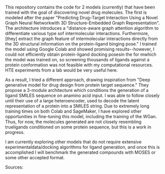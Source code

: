 This repository contains the code for 2 models (currently) that have been trained with the goal of discovering novel drug molecules. The first is modeled after the paper "Predicting Drug–Target Interaction Using a Novel Graph Neural Networkwith 3D Structure-Embedded Graph Representation". The architecture introduces a "distance-aware graph attention algorithm to differentiate various type sof intermolecular interactions. Furthermore, [they] extract the graph feature of intermolecular interactions directly from the 3D structural information on the protein-ligand binging pose." I trained the model using Google Colab and showed promising results--however, I could not efficiently obtain protein-ligand docking posesin the for mwhich the model was trained on, so screening thousands of ligands against a protein conformation was not feasible with my computational resources. HTE experiments from a lab would be very useful here.

As a result, I tried a different approach, drawing inspiration from "Deep generative model for drug design from protein target sequence." They propose a 3-module architecture which conditions the generation of a ligand SMILES sequence on anamino acid input. I was able to follow closely until their use of a large heteroencoder, used to decode the latent representation of a protein into a SMILES string. Due to extremely long training times on both Colab and SageMaker, I have explored other opportunities in fine-tuning this model, including the training of the WGan. Thus, for now, the molecules generated are not closely resembling trueligands conditioned on some protein sequence, but this is a work in progress.

I am currently exploring other models that do not require extensive experimentaldata/docking algorithms for ligand generation, and once this is accomplished I will benchmark the generated compounds with MOSES or some other accepted format.

Sources: 
